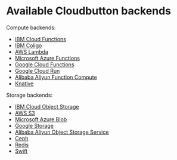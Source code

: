 # Available Cloudbutton backends

Compute backends:

- [IBM Cloud Functions](compute/ibm_cf.md)
- [IBM Coligo](compute/ibm_cf.md)
- [AWS Lambda](compute/aws_lambda.md)
- [Microsoft Azure Functions](compute/azure_fa.md)
- [Google Cloud Functions](compute/gcp_functions.md)
- [Google Cloud Run](compute/gcp_run.md)
- [Alibaba Aliyun Function Compute](compute/aliyun_fc.md)
- [Knative](compute/knative.md)

Storage backends:

- [IBM Cloud Object Storage](storage/ibm_cos.md)
- [AWS S3](storage/aws_s3.md)
- [Microsoft Azure Blob](storage/azure_blob.md)
- [Google Storage](storage/google_storage.md)
- [Alibaba Aliyun Object Storage Service](storage/aliyun_oss.md)
- [Ceph](storage/ceph.md)
- [Redis](storage/redis.md)
- [Swift](storage/swift.md)
